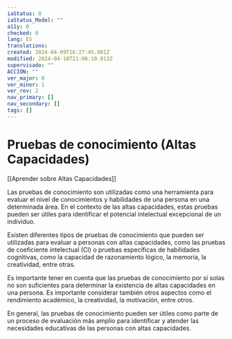 ```yaml
---
iaStatus: 0
iaStatus_Model: ""
a11y: 0
checked: 0
lang: ES
translations: 
created: 2024-04-09T16:27:45.081Z
modified: 2024-04-10T21:06:10.813Z
supervisado: ""
ACCION: ""
ver_major: 0
ver_minor: 1
ver_rev: 2
nav_primary: []
nav_secondary: []
tags: []
---
```

# Pruebas de conocimiento (Altas Capacidades)

[[Aprender sobre Altas Capacidades]]

Las pruebas de conocimiento son utilizadas como una herramienta para evaluar el nivel de conocimientos y habilidades de una persona en una determinada área. En el contexto de las altas capacidades, estas pruebas pueden ser útiles para identificar el potencial intelectual excepcional de un individuo.

Existen diferentes tipos de pruebas de conocimiento que pueden ser utilizadas para evaluar a personas con altas capacidades, como las pruebas de coeficiente intelectual (CI) o pruebas específicas de habilidades cognitivas, como la capacidad de razonamiento lógico, la memoria, la creatividad, entre otras.

Es importante tener en cuenta que las pruebas de conocimiento por sí solas no son suficientes para determinar la existencia de altas capacidades en una persona. Es importante considerar también otros aspectos como el rendimiento académico, la creatividad, la motivación, entre otros.

En general, las pruebas de conocimiento pueden ser útiles como parte de un proceso de evaluación más amplio para identificar y atender las necesidades educativas de las personas con altas capacidades.
